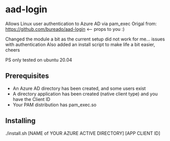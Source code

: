 # aad-login

Allows Linux user authentication to Azure AD via pam_exec
Origal from: https://github.com/bureado/aad-login  <-- props to you :)

Changed the module a bit as the current setup did not work for me... issues with authentication
Also added an install script to make life a bit easier, cheers

PS only tested on ubuntu 20.04


## Prerequisites

* An Azure AD directory has been created, and some users exist
* A directory application has been created (native client type) and you have the Client ID
* Your PAM distribution has pam_exec.so


## Installing


./install.sh [NAME of YOUR AZURE ACTIVE DIRECTORY] [APP CLIENT ID]
